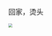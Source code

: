 回家，烫头


<img src="https://cdn.jsdelivr.net/gh/LastKnightCoder/image-for-2022@master/1657338769587.png" style="zoom: 50%" />
